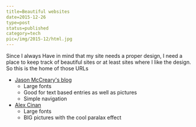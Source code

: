 ```yaml
---
title=Beautiful websites
date=2015-12-26
type=post
status=published
category=tech
pic=/img/2015-12/html.jpg
---
```


Since I always Have in mind that my site needs a proper design, I need a place to keep track of beautiful sites or at least sites where I like the design. So this is the home of those URLs 

* [Jason McCreary's blog](http://jason.pureconcepts.net/)
    * Large fonts
    * Good for text based entries as well as pictures
    * Simple navigation
* [Alex Cinan](http://alexcican.com/)
    * Large fonts
    * BIG pictures with the cool paralax effect